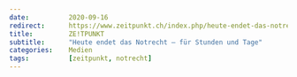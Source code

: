 ```yaml
---
date:          2020-09-16
redirect:      https://www.zeitpunkt.ch/index.php/heute-endet-das-notrecht-fuer-stunden-und-tage
title:         ZE!TPUNKT
subtitle:      "Heute endet das Notrecht – für Stunden und Tage"
categories:    Medien
tags:          [zeitpunkt, notrecht]
---
```

